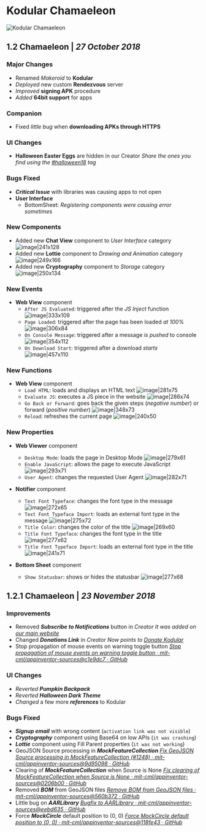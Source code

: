 # Kodular Chamaeleon

![Kodular Chamaeleon](https://assets.kodular.io/images/creator/versions/chamaeleon.png)

## 1.2 Chamaeleon   \|   _27 October 2018_

### Major Changes

- Renamed _Makeroid_ to **Kodular**
- _Deployed_ new custom **Rendezvous** server
- _Improved_ **signing APK** procedure
- _Added_ **64bit support** for apps

### Companion

- Fixed _little bug_ when **downloading APKs through HTTPS**

### UI Changes

- **Halloween Easter Eggs** are hidden in our Creator
  _Share the ones you find using the [#halloween18](https://community.kodular.io/tags/halloween18) tag_

### Bugs Fixed

- **_Critical Issue_** with libraries was causing apps to not open
- **User Interface**
	- BottomSheet: _Registering components were causing error sometimes_

### New Components

- Added new **Chat View** component to _User Interface_ category
	![image|241x128](https://cdn.community.kodular.io/original/2X/f/f91a33fb718e72ea13bf7279cc5816c97338eb8f.png)
- Added new **Lottie** component to _Drawing and Animation_ category
	![image|249x166](https://cdn.community.kodular.io/original/2X/5/5d2d608dd60e1b1afbf8387aec181f980d121c82.png)
- Added new **Cryptography** component to _Storage_ category
	![image|250x134](https://cdn.community.kodular.io/original/2X/0/0b15f0e7dadf742f2545f6cb2d9ae256c6a5fc6c.png)

### New Events

- **Web View** component
	- `After JS Evaluated`: triggered after the _JS Inject_ function
		![image|333x109](https://cdn.community.kodular.io/original/2X/a/a02dc885521723d55d4308a743b3334506150486.png)
	- `Page Loaded`: triggered after the page has been loaded _at 100%_
		![image|306x84](https://cdn.community.kodular.io/original/2X/b/ba78ac720c76fb1ed2db673432c9310258efddab.png)
  	- `On Console Message`: triggered after a message _is pushed_ to console
		![image|354x112](https://cdn.community.kodular.io/original/2X/c/c2785d28b860ab20585c00ae792103c7e3f71403.png)
  	- `On Download Start`: triggered after a download _starts_
		![image|457x110](https://cdn.community.kodular.io/original/2X/0/0edbaef5ad2c35813998895ddd2ffbea921b7c2f.png)


### New Functions

- **Web View** component
	- `Load HTML`: loads and displays an HTML text
		![image|281x75](https://cdn.community.kodular.io/original/2X/0/05a8e6e8286d3a61930e183ac7b6dfd6fe621700.png)
	- `Evaluate JS`: executes a JS piece in the website
		![image|286x74](https://cdn.community.kodular.io/original/2X/2/2fb51e32014d3eb8cce900fb469d411802a90f17.png)
	- `Go Back or Forward`: goes back the given steps (_negative number_) or forward (_positive number_)
		![image|348x73](https://cdn.community.kodular.io/original/2X/7/7fffa43ecf35e0a10e940f395e017d565adf5fd1.png)
	- `Reload`: refreshes the current page
		![image|240x50](https://cdn.community.kodular.io/original/2X/5/574eb27c479c7ab507ce9f2b96b02015917dd34c.png)

### New Properties

- **Web Viewer** component
	- `Desktop Mode`: loads the page in Desktop Mode
		![image|279x61](https://cdn.community.kodular.io/original/2X/5/54cb6cbe50692accbce40d9e6c7e1463657285c1.png)
	- `Enable JavaScript`: allows the page to execute JavaScript
		![image|293x71](https://cdn.community.kodular.io/original/2X/6/61fbfd2096492ea780e6259d255867577c8fcfbd.png)
	- `User Agent`: changes the requested User Agent
		![image|282x71](https://cdn.community.kodular.io/original/2X/8/8dd5f9c7d7a6b83ccb0b14eabbc810dc04a9e94c.png)

- **Notifier** component
	- `Text Font Typeface`: changes the font type in the message
		![image|272x65](https://cdn.community.kodular.io/original/2X/4/42c9c966a8f755a703f8a31a4772abc4b95d2db8.png)
	- `Text Font Typeface Import`: loads an external font type in the message
		![image|275x72](https://cdn.community.kodular.io/original/2X/a/ad8d6b7e385701d561949ebdee36af953b053314.png)
	- `Title Color`: changes the color of the title
		![image|269x60](https://cdn.community.kodular.io/original/2X/8/88481643b5e99f3e1d208c38ce2688519e11a6a2.png)
	- `Title Font Typeface`: changes the font type in the title
		![image|277x62](https://cdn.community.kodular.io/original/2X/f/f1ad1162cf1dfc09153b8c0019b4674017eeb9da.png)
	- `Title Font Typeface Import`: loads an external font type in the title
		![image|241x71](https://cdn.community.kodular.io/original/2X/6/61f008bfd75ca53356abd1f8f35ad000c7cf9e3f.png)

- **Bottom Sheet** component
	- `Show Statusbar`: shows or hides the statusbar
		![image|277x68](https://cdn.community.kodular.io/original/2X/e/ec1ec3e961fda565179256794eab3f8370e42c9b.png)

## 1.2.1 Chamaeleon   \|   _23 November 2018_

### Improvements

- Removed **_Subscribe to Notifications_** button in _Creator_
	_It was added on [our main website](https://www.kodular.io)_
- Changed **_Donations Link_** in _Creator_
	_Now points to [Donate Kodular](https://www.kodular.io/donate)_
- Stop propagation of mouse events on warning toggle button
	_[Stop propagation of mouse events on warning toggle button · mit-cml/appinventor-sources@c1e9dc7 · GitHub](https://github.com/mit-cml/appinventor-sources/commit/c1e9dc7e38600eb702373cf3d78c896508a9eb98)_

### UI Changes

- _Reverted_ **_Pumpkin Backpack_**
- _Reverted_ **_Halloween Dark Theme_**
- _Changed_ a few more **_references_** to Kodular

### Bugs Fixed

- **_Signup email_** with wrong content (`activation link was not visible`)
- **_Cryptography_** component using Base64 on low APIs (`it was crashing`)
- **_Lottie_** component using Fill Parent properties (`it was not working`)
- GeoJSON Source processing in **_MockFeatureCollection_**
	_[Fix GeoJSON Source processing in MockFeatureCollection (#1248) · mit-cml/appinventor-sources@9d95098 · GitHub](https://github.com/mit-cml/appinventor-sources/commit/9d95098654ff5d6e02dfb462a7dd125163d0e277)_
- Clearing of **_MockFeatureCollection_** when Source is None
	_[Fix clearing of MockFeatureCollection when Source is None · mit-cml/appinventor-sources@0206b00 · GitHub](https://github.com/mit-cml/appinventor-sources/commit/0206b0064affe0fe692cb5b2c7183f5befc2ef0b)_
- Removed **_BOM_** from GeoJSON files
	_[Remove BOM from GeoJSON files · mit-cml/appinventor-sources@560b372 · GitHub](https://github.com/mit-cml/appinventor-sources/commit/560b3724a6c86bd2a5f678dfc270d9a185b0ed2f)_
- Little bug on **_AARLibrary_**
	_[Bugfix to AARLibrary · mit-cml/appinventor-sources@eebd635 · GitHub](https://github.com/mit-cml/appinventor-sources/commit/eebd635fd6c331955ac86c4ea2e7f9f1080726ae)_
- Force **_MockCircle_** default position to (0, 0)
	_[Force MockCircle default position to (0, 0) · mit-cml/appinventor-sources@118fe43 · GitHub](https://github.com/mit-cml/appinventor-sources/commit/118fe43072288ed62dffda1339f58f758694b199)_
